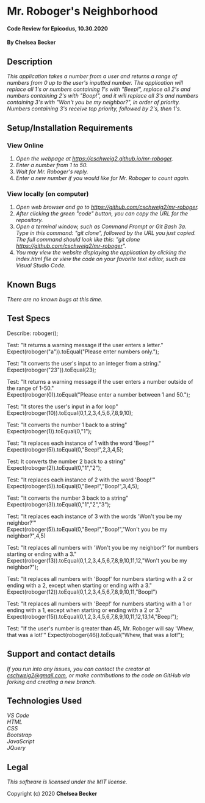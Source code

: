 # Mr. Roboger's Neighborhood

#### Code Review for Epicodus, 10.30.2020

#### **By Chelsea Becker**

## Description

_This application takes a number from a user and returns a range of numbers from 0 up to the user's inputted number. The application will replace all 1's or numbers containing 1's with "Beep!", replace all 2's and numbers containing 2's with "Boop!", and it will replace all 3's and numbers containing 3's with "Won't you be my neighbor?", in order of priority. Numbers containing 3's receive top priority, followed by 2's, then 1's._

## Setup/Installation Requirements
### View Online
1. _Open the webpage at https://cschweig2.github.io/mr-roboger._
2. _Enter a number from 1 to 50._
3. _Wait for Mr. Roboger's reply._
4. _Enter a new number if you would like for Mr. Roboger to count again._

### View locally (on computer)
1. _Open web browser and go to https://github.com/cschweig2/mr-roboger._
2. _After clicking the green "code" button, you can copy the URL for the repository._
3. _Open a terminal window, such as Command Prompt or Git Bash
  3a. Type in this command: "git clone", followed by the URL you just copied. The full command should look like this: "git clone https://github.com/cschweig2/mr-roboger"._
4. _You may view the website displaying the application by clicking the index.html file or view the code on your favorite text editor, such as Visual Studio Code._

## Known Bugs

_There are no known bugs at this time._

## Test Specs

Describe: roboger();

Test: "It returns a warning message if the user enters a letter."<br>
Expect(roboger("a")).toEqual("Please enter numbers only.");<br>

Test: "It converts the user's input to an integer from a string."<br>
Expect(roboger("23")).toEqual(23);

Test: "It returns a warning message if the user enters a number outside of the range of 1-50."<br>
Expect(roboger(0)).toEqual("Please enter a number between 1 and 50.");

Test: "It stores the user's input in a for loop"<br>
Expect(roboger(10)).toEqual(0,1,2,3,4,5,6,7,8,9,10);

Test: "It converts the number 1 back to a string"<br>
Expect(roboger(1)).toEqual(0,"1");

Test: "It replaces each instance of 1 with the word 'Beep!'"<br>
Expect(roboger(5)).toEqual(0,"Beep!",2,3,4,5);

Test: It converts the number 2 back to a string"<br>
Expect(roboger(2)).toEqual(0,"1","2");

Test: "It replaces each instance of 2 with the word 'Boop!'"<br>
Expect(roboger(5)).toEqual(0,"Beep!","Boop!",3,4,5);

Test: "It converts the number 3 back to a string"<br>
Expect(roboger(3)).toEqual(0,"1","2","3");

Test: "It replaces each instance of 3 with the words 'Won't you be my neighbor?'"<br>
Expect(roboger(5)).toEqual(0,"Beep!","Boop!","Won't you be my neighbor?",4,5)

Test: "It replaces all numbers with 'Won't you be my neighbor?' for numbers starting or ending with a 3."
Expect(roboger(13)).toEqual(0,1,2,3,4,5,6,7,8,9,10,11,12,"Won't you be my neighbor?");

Test: "It replaces all numbers with 'Boop!' for numbers starting with a 2 or ending with a 2, except when starting or ending with a 3."
Expect(roboger(12)).toEqual(0,1,2,3,4,5,6,7,8,9,10,11,"Boop!")

Test: "It replaces all numbers with 'Beep!' for numbers starting with a 1 or ending with a 1, except when starting or ending with a 2 or 3."
Expect(roboger(15)).toEqual(0,1,2,3,4,5,6,7,8,9,10,11,12,13,14,"Beep!");

Test: "If the user's number is greater than 45, Mr. Roboger will say 'Whew, that was a lot!'"
Expect(roboger(46)).toEqual("Whew, that was a lot!");

## Support and contact details

_If you run into any issues, you can contact the creator at cschweig2@gmail.com, or make contributions to the code on GitHub via forking and creating a new branch._

## Technologies Used

_VS Code_ <br />
_HTML_ <br />
_CSS_ <br />
_Bootstrap_ <br />
_JavaScript_ <br />
_JQuery_

## Legal

*This software is licensed under the MIT license.*

Copyright (c) 2020 **Chelsea Becker**